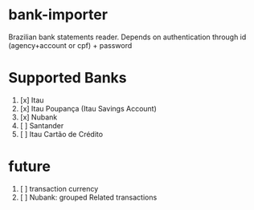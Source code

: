# bank-importer
Brazilian bank statements reader.
Depends on authentication through id (agency+account or cpf) + password

# Supported Banks
 1. [x] Itau
 2. [x] Itau Poupança (Itau Savings Account)
 3. [x] Nubank
 4. [ ] Santander
 5. [ ] Itau Cartão de Crédito
 
# future
 1. [ ] transaction currency
 2. [ ] Nubank: grouped Related transactions
